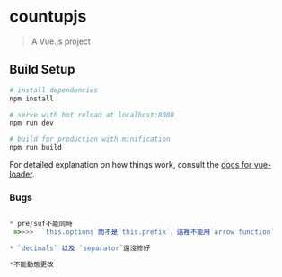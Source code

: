 # countupjs

> A Vue.js project

## Build Setup

``` bash
# install dependencies
npm install

# serve with hot reload at localhost:8080
npm run dev

# build for production with minification
npm run build
```

For detailed explanation on how things work, consult the [docs for vue-loader](http://vuejs.github.io/vue-loader).



### Bugs
```js

* pre/suf不能同時
 =>>>>  `this.options`而不是`this.prefix`，這裡不能用`arrow function`

* `decimals` 以及 `separator`還沒修好

*不能動態更改
